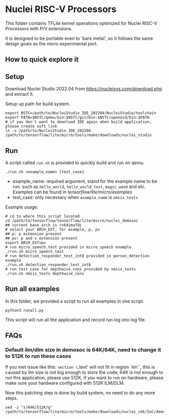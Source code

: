 # Nuclei RISC-V Processors

This folder contains TFLite kernel operations optimized for Nuclei RISC-V Processors with P/V extensions.

It is designed to be portable even to 'bare metal', so it follows the same design goals as the micro experimental port.

## How to quick explore it

## Setup

Download Nuclei Studio 2022.04 from https://nucleisys.com/download.php and extract it.

Setup up path for build system.

~~~shell
export NSTC=/path/to/NucleiStudio_IDE_202204/NucleiStudio/toolchain
export PATH=$NSTC/qemu/bin:$NSTC/gcc/bin:$NSTC/openocd/bin:$PATH
# if you don't want to download IDE again when build application, please create soft link
ln -s /path/to/NucleiStudio_IDE_202204 /path/to/tensorflow/lite/micro/tools/make/downloads/nuclei_studio
~~~

## Run

A script called `run.sh` is provided to quickly build and run on qemu.

~~~shell
./run.sh <example_name> [test_case]
~~~

* example_name: required argument, stand for the example name to be run. such as `hello_world`, `hello_world_test`, `magic_wand` and etc.
  Examples can be found in *tensorflow/lite/micro/examples*
* test_case: only necessary when `example_name` is `nmsis_tests`

Example usage:

~~~shell
# cd to where this script located
cd /path/to/tensorflow/tensorflow/lite/micro/nuclei_demosoc
## current base arch is rv64imafdc
# select your ARCH_EXT, for example, p, pv
## p: p extension present
## pv: p and v extension present
export ARCH_EXT=pv
# run micro_speech_test provided in micro_speech example
./run.sh micro_speech_test
# run detection_responder_test_int8 provided in person_detection example
./run.sh detection_responder_test_int8
# run test case for depthwise_conv provided by nmsis_tests
./run.sh nmsis_tests depthwise_conv
~~~

## Run all examples

In this folder, we provided a script to run all examples in one script.

~~~shell
python3 runall.py
~~~

This script will run all the application and record run log into log file.

## FAQs

### Default ilm/dlm size in demosoc is 64K/64K, need to change it to 512K to run these cases

If you met issue like this: `section \`.text' will not fit in region \`ilm'`, this is caused by ilm size is not big enough to store the code, 64K is not enough to run this application, please use 512K, if you want to run on hardware,
please make sure your hardware configured with 512K ILM/DLM.

Now this patching step is done by build system, no need to do any more steps.

~~~shell
sed -i "s/64K/512K/g" /path/to/tensorflow/lite/micro/tools/make/downloads/nuclei_sdk/SoC/demosoc/Board/nuclei_fpga_eval/Source/GCC/gcc_demosoc_ilm.ld
~~~
